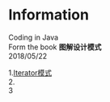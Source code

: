 # Information  
  
Coding in Java    
Form the book **图解设计模式**  
2018/05/22
  
     
       
1.[Iterator模式](https://github.com/SonTeng/songteng2018/tree/master/DesignPatterns/Iterator)  
2.[]()  
3
